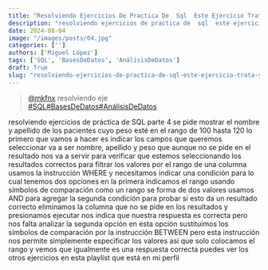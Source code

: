 ```yaml
---
title: "Resolviendo Ejercicios De Practica De  Sql  Este Ejercicio Trata Sobre"
description: "resolviendo ejercicios de practica de  sql  este ejercicio trata sobre"
date: 2024-08-04
image: "/images/posts/04.jpg"
categories: ['']
authors: ['Miguel López']
tags: ['SQL', 'BasesDeDatos', 'AnálisisDeDatos']
draft: True
slug: "resolviendo-ejercicios-de-practica-de-sql-este-ejercicio-trata-sobre"
---
```


<blockquote class="tiktok-embed" cite="{https://www.tiktok.com/@mkfnx/video/7398694025508801798}" data-video-id="7398694025508801798" style="max-width: 605px;min-width: 325px;" > <section> <a target="_blank" title="@mkfnx" href="https://www.tiktok.com/@mkfnx?refer=embed">@mkfnx</a> resolviendo eje </section> <a title="SQL" target="_blank" href="https://www.tiktok.com/tag/SQL?refer=embed">#SQL</a><a title="BasesDeDatos" target="_blank" href="https://www.tiktok.com/tag/BasesDeDatos?refer=embed">#BasesDeDatos</a><a title="AnálisisDeDatos" target="_blank" href="https://www.tiktok.com/tag/AnálisisDeDatos?refer=embed">#AnálisisDeDatos</a> </blockquote> <script async src="https://www.tiktok.com/embed.js"></script>

resolviendo ejercicios de práctica de SQL parte 4 se pide mostrar el nombre y apellido de los pacientes cuyo peso esté en el rango de 100 hasta 120 lo primero que vamos a hacer es indicar los campos que queremos seleccionar va a ser nombre, apellido y peso que aunque no se pide en el resultado nos va a servir para verificar que estemos seleccionando los resultados correctos para filtrar los valores por el rango de una columna usamos la instrucción WHERE y necesitamos indicar una condición para lo cual tenemos dos opciones en la primera indicamos el rango usando símbolos de comparación como un rango se forma de dos valores usamos AND para agregar la segunda condición para probar si esto da un resultado correcto eliminamos la columna que no se pide en los resultados y presionamos ejecutar nos indica que nuestra respuesta es correcta pero nos falta analizar la segunda opción en esta opción sustituimos los símbolos de comparación por la instrucción BETWEEN pero esta instrucción nos permite simplemente especificar los valores así que solo colocamos el rango y vemos que igualmente es una respuesta correcta puedes ver los otros ejercicios en esta playlist que está en mi perfil 